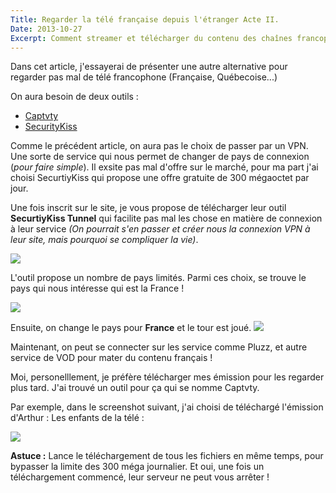 ```yaml
---
Title: Regarder la télé française depuis l'étranger Acte II.
Date: 2013-10-27
Excerpt: Comment streamer et télécharger du contenu des chaînes francophones depuis l'étranger.
---
```


Dans cet article, j'essayerai de présenter une autre alternative pour regarder pas mal de télé francophone (Française, Québecoise...)

On aura besoin de deux outils :

- [Captvty](http://www.http://captvty.fr/)
- [SecurityKiss](http://www.securitykiss.com/index.php?lang=fr)


Comme le précédent article, on aura pas le choix de passer par un VPN. Une sorte de service qui nous permet de changer de pays de connexion (*pour faire simple*). Il exsite pas mal d'offre sur le marché, pour ma part j'ai choisi SecurtiyKiss qui propose une offre gratuite de 300 mégaoctet par jour. 

Une fois inscrit sur le site, je vous propose de télécharger leur outil **SecurtiyKiss Tunnel** qui facilite pas mal les chose en matière de connexion à leur service *(On pourrait s'en passer et créer nous la connexion VPN à leur site, mais pourquoi se compliquer la vie)*. 

![](https://dl.dropboxusercontent.com/u/574142/scriptogram/SecurtyKiss.jpg )


L'outil propose un nombre de pays limités. Parmi ces choix, se trouve le pays qui nous intéresse qui est la France !

![](https://dl.dropboxusercontent.com/u/574142/scriptogram/ListServers.jpg)


Ensuite, on change le pays pour **France** et le tour est joué.
![](https://dl.dropboxusercontent.com/u/574142/scriptogram/ChangeServer.jpg)

Maintenant, on peut se connecter sur les service comme Pluzz, et autre service de VOD pour mater du contenu français !

Moi, personelllement, je préfère télécharger mes émission pour les regarder plus tard. J'ai trouvé un outil pour ça qui se nomme Captvty.

Par exemple, dans le screenshot suivant, j'ai choisi de téléchargé l'émission d'Arthur : Les enfants de la télé :

![](https://dl.dropboxusercontent.com/u/574142/scriptogram/Captvty.jpg)

**Astuce :** Lance le téléchargement de tous les fichiers en même temps, pour bypasser la limite des 300 méga journalier. Et oui, une fois un téléchargement commencé, leur serveur ne peut vous arrêter ! 
 





